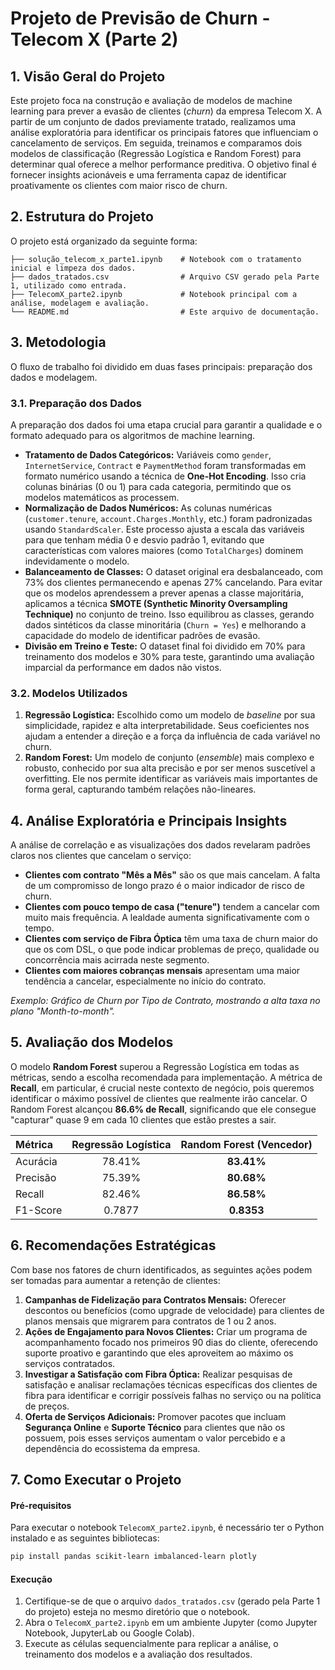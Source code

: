 # Projeto de Previsão de Churn - Telecom X (Parte 2)

## 1\. Visão Geral do Projeto

Este projeto foca na construção e avaliação de modelos de machine learning para prever a evasão de clientes (*churn*) da empresa Telecom X. A partir de um conjunto de dados previamente tratado, realizamos uma análise exploratória para identificar os principais fatores que influenciam o cancelamento de serviços. Em seguida, treinamos e comparamos dois modelos de classificação (Regressão Logística e Random Forest) para determinar qual oferece a melhor performance preditiva. O objetivo final é fornecer insights acionáveis e uma ferramenta capaz de identificar proativamente os clientes com maior risco de churn.

## 2\. Estrutura do Projeto

O projeto está organizado da seguinte forma:

```
├── solução_telecom_x_parte1.ipynb    # Notebook com o tratamento inicial e limpeza dos dados.
├── dados_tratados.csv                # Arquivo CSV gerado pela Parte 1, utilizado como entrada.
├── TelecomX_parte2.ipynb             # Notebook principal com a análise, modelagem e avaliação.
└── README.md                         # Este arquivo de documentação.
```

## 3\. Metodologia

O fluxo de trabalho foi dividido em duas fases principais: preparação dos dados e modelagem.

### 3.1. Preparação dos Dados

A preparação dos dados foi uma etapa crucial para garantir a qualidade e o formato adequado para os algoritmos de machine learning.

  * **Tratamento de Dados Categóricos:** Variáveis como `gender`, `InternetService`, `Contract` e `PaymentMethod` foram transformadas em formato numérico usando a técnica de **One-Hot Encoding**. Isso cria colunas binárias (0 ou 1) para cada categoria, permitindo que os modelos matemáticos as processem.
  * **Normalização de Dados Numéricos:** As colunas numéricas (`customer.tenure`, `account.Charges.Monthly`, etc.) foram padronizadas usando `StandardScaler`. Este processo ajusta a escala das variáveis para que tenham média 0 e desvio padrão 1, evitando que características com valores maiores (como `TotalCharges`) dominem indevidamente o modelo.
  * **Balanceamento de Classes:** O dataset original era desbalanceado, com 73% dos clientes permanecendo e apenas 27% cancelando. Para evitar que os modelos aprendessem a prever apenas a classe majoritária, aplicamos a técnica **SMOTE (Synthetic Minority Oversampling Technique)** no conjunto de treino. Isso equilibrou as classes, gerando dados sintéticos da classe minoritária (`Churn = Yes`) e melhorando a capacidade do modelo de identificar padrões de evasão.
  * **Divisão em Treino e Teste:** O dataset final foi dividido em 70% para treinamento dos modelos e 30% para teste, garantindo uma avaliação imparcial da performance em dados não vistos.

### 3.2. Modelos Utilizados

1.  **Regressão Logística:** Escolhido como um modelo de *baseline* por sua simplicidade, rapidez e alta interpretabilidade. Seus coeficientes nos ajudam a entender a direção e a força da influência de cada variável no churn.
2.  **Random Forest:** Um modelo de conjunto (*ensemble*) mais complexo e robusto, conhecido por sua alta precisão e por ser menos suscetível a overfitting. Ele nos permite identificar as variáveis mais importantes de forma geral, capturando também relações não-lineares.

## 4\. Análise Exploratória e Principais Insights

A análise de correlação e as visualizações dos dados revelaram padrões claros nos clientes que cancelam o serviço:

  * **Clientes com contrato "Mês a Mês"** são os que mais cancelam. A falta de um compromisso de longo prazo é o maior indicador de risco de churn.
  * **Clientes com pouco tempo de casa ("tenure")** tendem a cancelar com muito mais frequência. A lealdade aumenta significativamente com o tempo.
  * **Clientes com serviço de Fibra Óptica** têm uma taxa de churn maior do que os com DSL, o que pode indicar problemas de preço, qualidade ou concorrência mais acirrada neste segmento.
  * **Clientes com maiores cobranças mensais** apresentam uma maior tendência a cancelar, especialmente no início do contrato.

 *Exemplo: Gráfico de Churn por Tipo de Contrato, mostrando a alta taxa no plano "Month-to-month".*

## 5\. Avaliação dos Modelos

O modelo **Random Forest** superou a Regressão Logística em todas as métricas, sendo a escolha recomendada para implementação. A métrica de **Recall**, em particular, é crucial neste contexto de negócio, pois queremos identificar o máximo possível de clientes que realmente irão cancelar. O Random Forest alcançou **86.6% de Recall**, significando que ele consegue "capturar" quase 9 em cada 10 clientes que estão prestes a sair.

| Métrica | Regressão Logística | **Random Forest (Vencedor)** |
| :--- | :---: | :---: |
| Acurácia | 78.41% | **83.41%** |
| Precisão | 75.39% | **80.68%** |
| Recall | 82.46% | **86.58%** |
| F1-Score | 0.7877 | **0.8353** |

## 6\. Recomendações Estratégicas

Com base nos fatores de churn identificados, as seguintes ações podem ser tomadas para aumentar a retenção de clientes:

1.  **Campanhas de Fidelização para Contratos Mensais:** Oferecer descontos ou benefícios (como upgrade de velocidade) para clientes de planos mensais que migrarem para contratos de 1 ou 2 anos.
2.  **Ações de Engajamento para Novos Clientes:** Criar um programa de acompanhamento focado nos primeiros 90 dias do cliente, oferecendo suporte proativo e garantindo que eles aproveitem ao máximo os serviços contratados.
3.  **Investigar a Satisfação com Fibra Óptica:** Realizar pesquisas de satisfação e analisar reclamações técnicas específicas dos clientes de fibra para identificar e corrigir possíveis falhas no serviço ou na política de preços.
4.  **Oferta de Serviços Adicionais:** Promover pacotes que incluam **Segurança Online** e **Suporte Técnico** para clientes que não os possuem, pois esses serviços aumentam o valor percebido e a dependência do ecossistema da empresa.

## 7\. Como Executar o Projeto

#### Pré-requisitos

Para executar o notebook `TelecomX_parte2.ipynb`, é necessário ter o Python instalado e as seguintes bibliotecas:

```bash
pip install pandas scikit-learn imbalanced-learn plotly
```

#### Execução

1.  Certifique-se de que o arquivo `dados_tratados.csv` (gerado pela Parte 1 do projeto) esteja no mesmo diretório que o notebook.
2.  Abra o `TelecomX_parte2.ipynb` em um ambiente Jupyter (como Jupyter Notebook, JupyterLab ou Google Colab).
3.  Execute as células sequencialmente para replicar a análise, o treinamento dos modelos e a avaliação dos resultados.

<!-- end list -->

```
```
